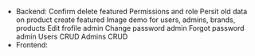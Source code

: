 - Backend:
  Confirm delete featured
  Permissions and role
  Persit old data on product create featured
  Image demo for users, admins, brands, products
  Edit frofile admin
  Change password admin
  Forgot password admin
  Users CRUD
  Admins CRUD
- Frontend:
